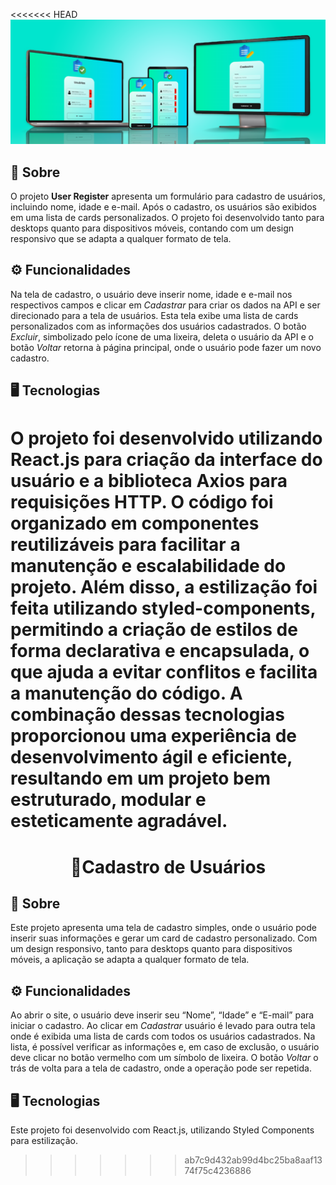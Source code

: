 <<<<<<< HEAD
<img src="./src/assets/mockup.png">

## 📝 Sobre

O projeto <b>User Register</b> apresenta um formulário para cadastro de usuários, incluindo nome, idade e e-mail. Após o cadastro, os usuários são exibidos em uma lista de cards personalizados. O projeto foi desenvolvido tanto para desktops quanto para dispositivos móveis, contando com um design responsivo que se adapta a qualquer formato de tela.

## ⚙ Funcionalidades

Na tela de cadastro, o usuário deve inserir nome, idade e e-mail nos respectivos campos e clicar em <i>Cadastrar</i> para criar os dados na API e ser direcionado para a tela de usuários. Esta tela exibe uma lista de cards personalizados com as informações dos usuários cadastrados. O botão <i>Excluir</i>, simbolizado pelo ícone de uma lixeira, deleta o usuário da API e o botão <i>Voltar</i> retorna à página principal, onde o usuário pode fazer um novo cadastro.

## 🖥 Tecnologias

O projeto foi desenvolvido utilizando React.js para criação da interface do usuário e a biblioteca Axios para requisições HTTP. O código foi organizado em componentes reutilizáveis para facilitar a manutenção e escalabilidade do projeto. Além disso, a estilização foi feita utilizando styled-components, permitindo a criação de estilos de forma declarativa e encapsulada, o que ajuda a evitar conflitos e facilita a manutenção do código. A combinação dessas tecnologias proporcionou uma experiência de desenvolvimento ágil e eficiente, resultando em um projeto bem estruturado, modular e esteticamente agradável.
=======
<div align=center><h1>👥Cadastro de Usuários</h1></div>

## 📝 Sobre

Este projeto apresenta uma tela de cadastro simples, onde o usuário pode inserir suas informações e gerar um card de cadastro personalizado. Com um design responsivo, tanto para desktops quanto para dispositivos móveis, a aplicação se adapta a qualquer formato de tela.

## ⚙ Funcionalidades

Ao abrir o site, o usuário deve inserir seu “Nome”, “Idade” e “E-mail” para iniciar o cadastro. Ao clicar em <i>Cadastrar</i> usuário é levado para outra tela onde é exibida uma lista de cards com todos os usuários cadastrados. Na lista, é possível verificar as informações e, em caso de exclusão, o usuário deve clicar no botão vermelho com um símbolo de lixeira. O botão <i>Voltar</i> o trás de volta para a tela de cadastro, onde a operação pode ser repetida.

## 🖥 Tecnologias

Este projeto foi desenvolvido com React.js, utilizando Styled Components para estilização.
>>>>>>> ab7c9d432ab99d4bc25ba8aaf1374f75c4236886
